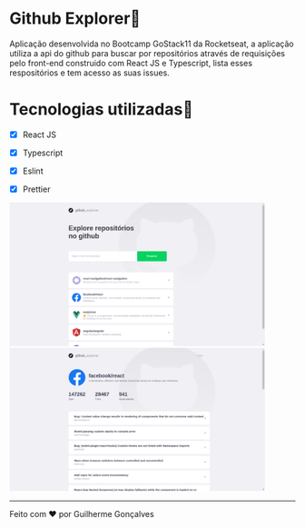 <h1>Github Explorer🔎</h1>

<p>Aplicação desenvolvida no Bootcamp GoStack11 da Rocketseat, a aplicação utiliza a api do github para buscar por repositórios
através de requisições pelo front-end construido com React JS e Typescript, lista esses respositórios e tem acesso as suas
issues. </p>

<h1>Tecnologias utilizadas🚀</h1>

- [x] React JS
- [x] Typescript
- [x] Eslint
- [x] Prettier


<img src="/github-assets/tela1.png"  width="450px"/> <img src="/github-assets/tela2.png"  width="450px"/>

---

Feito com ❤️ por Guilherme Gonçalves

